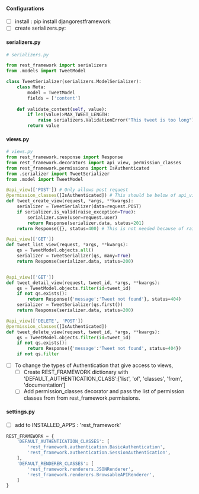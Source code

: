 #### Configurations
- [ ] install : pip install djangorestframework
- [ ] create serializers.py:

#### serializers.py
```py
# serializers.py

from rest_framework import serializers
from .models import TweetModel

class TweetSerializer(serializers.ModelSerializer):
    class Meta:
        model = TweetModel
        fields = ['content']
    
    def validate_content(self, value):
        if len(value)>MAX_TWEET_LENGTH:
            raise serializers.ValidationError("This tweet is too long")
        return value
```

#### views.py
```py
# views.py
from rest_framework.response import Response
from rest_framework.decorators import api_view, permission_classes
from rest_framework.permissions import IsAuthenticated
from .serializer import TweetSerializer
from .model import TweetModel

@api_view(['POST']) # Only allows post request
@permission_classes([IsAuthenticated]) # This should be below of api_view, else it gives some internal error.
def tweet_create_view(request, *args, **kwargs):
    serializer = TweetSerializer(data=request.POST)
    if serializer.is_valid(raise_exception=True):
        serializer.save(user=request.user)
        return Response(serializer.data, status=201)
    return Response({}, status=400) # This is not needed because of raise_exception=True

@api_view(['GET'])
def tweet_list_view(request, *args, **kwargs):
    qs = TweetModel.objects.all()
    serializer = TweetSerializer(qs, many=True)
    return Response(serializer.data, status=200)


@api_view(['GET'])
def tweet_detail_view(request, tweet_id, *args, **kwargs):
    qs = TweetModel.objects.filter(id=tweet_id)
    if not qs.exists():
        return Response({'message':'Tweet not found'}, status=404)
    serializer = TweetSerializer(qs.first())
    return Response(serializer.data, status=200)

@api_view(['DELETE', 'POST'])
@permission_classes([IsAuthenticated])
def tweet_delete_view(request, tweet_id, *args, **kwargs):
    qs = TweetModel.objects.filter(id=tweet_id)
    if not qs.exists():
        return Response({'message':'Tweet not found', status=404})
    if not qs.filter
```
- [ ] To change the types of Authentication that give access to views, 
  - [ ] Create REST_FRAMEWORK dictionary with 'DEFAULT_AUTHENTICATION_CLASS':['list', 'of', 'classes', 'from', 'documentation']
  - [ ] Add permission_classes decorator and pass the list of permission classes from from rest_framework.permissions.

#### settings.py
- [ ] add to INSTALLED_APPS : 'rest_framework'
```py
REST_FRAMEWORK = {
    'DEFAULT_AUTHENTICATION_CLASSES': [
        'rest_framework.authentication.BasicAuthentication',
        'rest_framework.authentication.SessionAuthentication',
    ],
    'DEFAULT_RENDERER_CLASSES': [
        'rest_framework.renderers.JSONRenderer',
        'rest_framework.renderers.BrowsableAPIRenderer',
    ]
}
```